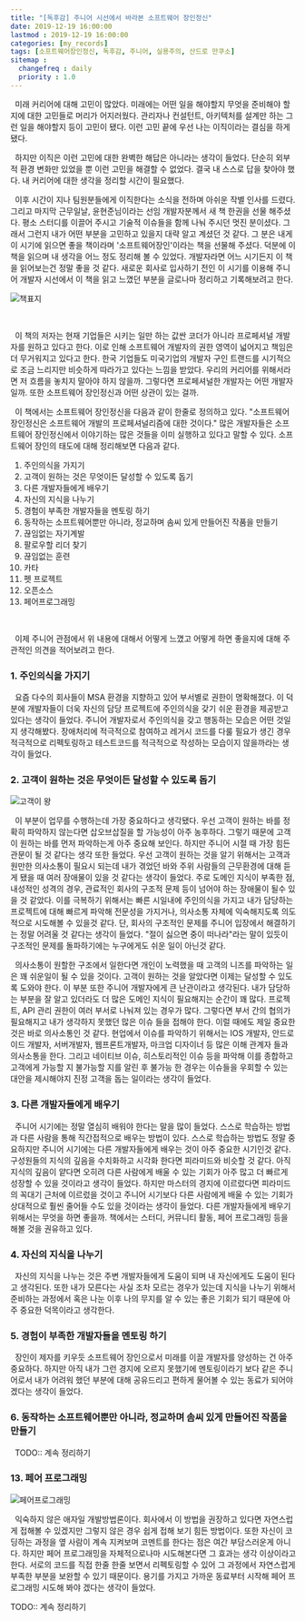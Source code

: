 ```yaml
---
title: "[독후감] 주니어 시선에서 바라본 소프트웨어 장인정신"
date: 2019-12-19 16:00:00
lastmod : 2019-12-19 16:00:00
categories: [my_records]
tags: [소프트웨어장인정신, 독후감, 주니어, 실용주의, 산드로 만쿠소]
sitemap :
  changefreq : daily
  priority : 1.0
---
```


&nbsp;
미래 커리어에 대해 고민이 많았다. 미래에는 어떤 일을 해야할지 무엇을 준비해야 할지에 대한 고민들로 머리가 어지러웠다. 관리자나 컨설턴트, 아키텍처를 설계만 하는 그런 일을 해야할지 등이 고민이 됐다. 이런 고민 끝에 우선 나는 이직이라는 결심을 하게됐다. 
 <br/>
 
 &nbsp;
 하지만 이직은 이런 고민에 대한 완벽한 해답은 아니라는 생각이 들었다. 단순히 외부적 환경 변화만 있었을 뿐 이런 고민을 해결할 수 없었다. 결국 내 스스로 답을 찾아야 했다. 내 커리어에 대한 생각을 정리할 시간이 필요했다.
 
 &nbsp;
 이후 시간이 지나 팀원분들에게 이직한다는 소식을 전하며 아쉬운 작별 인사를 드렸다. 그리고 마지막 근무일날, 윤현준님이라는 선임 개발자분께서 새 책 한권을 선물 해주셨다. 평소 스터디를 이끌어 주시고 기술적 이슈들을 함께 나눠 주시던 멋진 분이셨다. 그래서 그런지 내가 어떤 부분을 고민하고 있을지 대략 알고 계셨던 것 같다. 그 분은 내게 이 시기에 읽으면 좋을 책이라며 '소프트웨어장인'이라는 책을 선물해 주셨다. 덕분에 이 책을 읽으며 내 생각을 어느 정도 정리해 볼 수 있었다. 개발자라면 어느 시기든지 이 책을 읽어보는건 정말 좋을 것 같다. 새로운 회사로 입사하기 전인 이 시기를 이용해 주니어 개발자 시선에서 이 책을 읽고 느꼈던 부분을 글로나마 정리하고 기록해보려고 한다.

![책표지](https://user-images.githubusercontent.com/18229419/71152725-9044bd80-227a-11ea-970e-d9c7a049a0a0.png)

<br/>

&nbsp;
 이 책의 저자는 현재 기업들은 시키는 일만 하는 값싼 코더가 아니라 프로페셔널 개발자를 원하고 있다고 한다. 이로 인해 소프트웨어 개발자의 권한 영역이 넓어지고 책임은 더 무거워지고 있다고 한다. 한국 기업들도 미국기업의 개발자 구인 트랜드를 시기적으로 조금 느리지만 비슷하게 따라가고 있다는 느낌을 받았다. 우리의 커리어를 위해서라면 저 흐름을 놓치지 말아야 하지 않을까. 그렇다면 프로페셔널한 개발자는 어떤 개발자일까. 또한 소프트웨어 장인정신과 어떤 상관이 있는 걸까. 

&nbsp;
 이 책에서는 소프트웨어 장인정신을 다음과 같이 한줄로 정의하고 있다. "소프트웨어 장인정신은 소프트웨어 개발의 프로페셔널리즘에 대한 것이다."
 많은 개발자들은 소프트웨어 장인정신에서 이야기하는 많은 것들을 이미 실행하고 있다고 말할 수 있다. 소프트웨어 장인의 태도에 대해 정리해보면 다음과 같다.
 
 1. 주인의식을 가지기
 2. 고객이 원하는 것은 무엇이든 달성할 수 있도록 돕기
 3. 다른 개발자들에게 배우기
 4. 자신의 지식을 나누기
 5. 경험이 부족한 개발자들을 멘토링 하기
 6. 동작하는 소프트웨어뿐만 아니라, 정교하며 솜씨 있게 만들어진 작품을 만들기
 7. 끊임없는 자기계발
 8. 팔로우할 리더 찾기
 9. 끊임없는 훈련
 10. 카타
 11. 펫 프로젝트
 12. 오픈소스
 13. 페어프로그래밍
 <br/>
 
 
&nbsp; 
 이제 주니어 관점에서 위 내용에 대해서 어떻게 느꼈고 어떻게 하면 좋을지에 대해 주관적인 의견을 적어보려고 한다.
 
### 1. 주인의식을 가지기


&nbsp;
  요즘 다수의 회사들이 MSA 환경을 지향하고 있어 부서별로 권한이 명확해졌다. 이 덕분에 개발자들이 더욱 자신의 담당 프로젝트에 주인의식을 갖기 쉬운 환경을 제공받고 있다는 생각이 들었다. 주니어 개발자로서 주인의식을 갖고 행동하는 모습은 어떤 것일지 생각해봤다. 장애처리에 적극적으로 참여하고 레거시 코드를 다룰 필요가 생긴 경우 적극적으로 리펙토링하고 테스트코드를 적극적으로 작성하는 모습이지 않을까라는 생각이 들었다.

### 2. 고객이 원하는 것은 무엇이든 달성할 수 있도록 돕기

![고객이 왕](https://encrypted-tbn0.gstatic.com/images?q=tbn:ANd9GcQyNYYVeHHe3XaFnMAOPNCAnG3wL6A1dT_45Fp5K9qiZwWsz7aBWg&s)

&nbsp;
 이 부분이 업무를 수행하는데 가장 중요하다고 생각됐다. 우선 고객이 원하는 바를 정확히 파악하지 않는다면 삽오브삽질을 할 가능성이 아주 농후하다. 그렇기 때문에 고객이 원하는 바를 먼저 파악하는게 아주 중요해 보인다. 하지만 주니어 시절 때 가장 힘든 관문이 될 것 같다는 생각 또한 들었다. 우선 고객이 원하는 것을 알기 위해서는 고객과 원만한 의사소통이 필요시 되는데 내가 겪었던 바와 주위 사람들의 근무환경에 대해 듣게 됐을 때 여러 장애물이 있을 것 같다는 생각이 들었다. 주로 도메인 지식이 부족한 점, 내성적인 성격의 경우, 관료적인 회사의 구조적 문제 등이 넘어야 하는 장애물이 될수 있을 것 같았다. 이를 극복하기 위해서는 빠른 시일내에 주인의식을 가지고 내가 담당하는 프로젝트에 대해 빠르게 파악해 전문성을 가지거나, 의사소통 자체에 익숙해지도록 의도적으로 시도해볼 수 있을것 같다. 단, 회사의 구조적인 문제를 주니어 입장에서 해결하기는 정말 어려울 것 같다는 생각이 들었다. "절이 싫으면 중이 떠나라"라는 말이 있듯이 구조적인 문제를 돌파하기에는 누구에게도 쉬운 일이 아닌것 같다.

&nbsp;
 의사소통이 원할한 구조에서 일한다면 개인이 노력했을 때 고객의 니즈를 파악하는 일은 꽤 쉬운일이 될 수 있을 것이다. 고객이 원하는 것을 알았다면 이제는 달성할 수 있도록 도와야 한다. 이 부분 또한 주니어 개발자에게 큰 난관이라고 생각된다. 내가 담당하는 부분을 잘 알고 있더라도 더 많은 도메인 지식이 필요해지는 순간이 꽤 많다. 프로젝트, API 관리 권한이 여러 부서로 나눠져 있는 경우가 많다. 그렇다면 부서 간의 협의가 필요해지고 내가 생각하지 못했던 많은 이슈 들을 접해야 한다. 이럴 때에도 제일 중요한 것은 바로 의사소통인 것 같다. 현업에서 이슈를 파악하기 위해서는 IOS 개발자, 안드로이드 개발자, 서버개발자, 웹프론트개발자, 마크업 디자이너 등 많은 이해 관계자 들과 의사소통을 한다. 그리고 네이티브 이슈, 히스토리적인 이슈 등을 파악해 이를 종합하고 고객에게 가능할 지 불가능할 지를 알린 후 불가능 한 경우는 이슈들을 우회할 수 있는 대안을 제시해야지 진정 고객을 돕는 일이라는 생각이 들었다.

### 3. 다른 개발자들에게 배우기

&nbsp;
 주니어 시기에는 정말 열심히 배워야 한다는 말을 많이 들었다. 스스로 학습하는 방법과 다른 사람을 통해 직간접적으로 배우는 방법이 있다. 스스로 학습하는 방법도 정말 중요하지만 주니어 시기에는 다른 개발자들에게 배우는 것이 아주 중요한 시기인것 같다. 구성원들의 지식의 깊음을 수치화하고 시각화 한다면 피라미드와 비슷할 것 같다. 아직 지식의 깊음이 얕다면 오히려 다른 사람에게 배울 수 있는 기회가 아주 많고 더 빠르게 성장할 수 있을 것이라고 생각이 들었다. 하지만 마스터의 경지에 이르렀다면 피라미드의 꼭대기 근처에 이르렀을 것이고 주니어 시기보다 다른 사람에게 배울 수 있는 기회가 상대적으로 훨씬 줄어들 수도 있을 것이라는 생각이 들었다. 다른 개발자들에게 배우기 위해서는 무엇을 하면 좋을까. 책에서는 스터디, 커뮤니티 활동, 페어 프로그래밍 등을 해볼 것을 권유하고 있다. 
 
### 4. 자신의 지식을 나누기

&nbsp;
 자신의 지식을 나누는 것은 주변 개발자들에게 도움이 되며 내 자신에게도 도움이 된다고 생각된다. 또한 내가 모른다는 사실 조차 모르는 경우가 있는데 지식을 나누기 위해서 준비하는 과정에서 혹은 나눈 이후 나의 무지를 알 수 있는 좋은 기회가 되기 때문에 아주 중요한 덕목이라고 생각한다.

### 5. 경험이 부족한 개발자들을 멘토링 하기

&nbsp;
 장인이 제자를 키우듯 소프트웨어 장인으로서 미래를 이끌 개발자를 양성하는 건 아주 중요하다. 하지만 아직 내가 그런 경지에 오르지 못했기에 멘토링이라기 보다 같은 주니어로서 내가 어려워 했던 부분에 대해 공유드리고 편하게 물어볼 수 있는 동료가 되어야 겠다는 생각이 들었다. 

### 6. 동작하는 소프트웨어뿐만 아니라, 정교하며 솜씨 있게 만들어진 작품을 만들기 

&nbsp;
TODO:: 계속 정리하기

### 13. 페어 프로그래밍
 ![페어프로그래밍](https://miro.medium.com/max/3200/0*o5qzDx96Y7rZCPaB.jpg)
 
 &nbsp;
  익숙하지 않은 애자일 개발방법론이다. 회사에서 이 방법을 권장하고 있다면 자연스럽게 접해볼 수 있겠지만 그렇지 않은 경우 쉽게 접해 보기 힘든 방법이다. 또한 자신이 코딩하는 과정을 옆 사람이 계속 지켜보며 코멘트를 한다는 점은 여간 부담스러운게 아니다. 하지만 페어 프로그래밍을 자체적으로나마 시도해본다면 그 효과는 생각 이상이라고 한다. 서로의 코드를 직접 한줄 한줄 보면서 리펙토링할 수 있어 그 과정에서 자연스럽게 부족한 부분을 보완할 수 있기 때문이다. 용기를 가지고 가까운 동료부터 시작해 페어 프로그래밍 시도해 봐야 겠다는 생각이 들었다. 
 

 TODO:: 계속 정리하기
